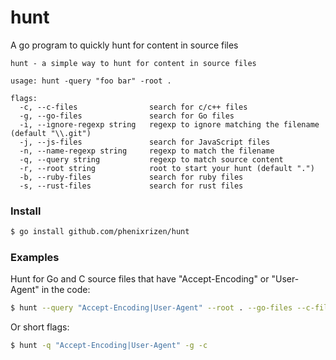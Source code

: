 # hunt
A go program to quickly hunt for content in source files


```
hunt - a simple way to hunt for content in source files

usage: hunt -query "foo bar" -root .

flags:
  -c, --c-files                search for c/c++ files
  -g, --go-files               search for Go files
  -i, --ignore-regexp string   regexp to ignore matching the filename (default "\\.git")
  -j, --js-files               search for JavaScript files
  -n, --name-regexp string     regexp to match the filename
  -q, --query string           regexp to match source content
  -r, --root string            root to start your hunt (default ".")
  -b, --ruby-files             search for ruby files
  -s, --rust-files             search for rust files
```

### Install
```bash
$ go install github.com/phenixrizen/hunt
```

### Examples

Hunt for Go and C source files that have "Accept-Encoding" or "User-Agent" in the code:
```bash
$ hunt --query "Accept-Encoding|User-Agent" --root . --go-files --c-files
```
Or short flags:
```bash
$ hunt -q "Accept-Encoding|User-Agent" -g -c
```
